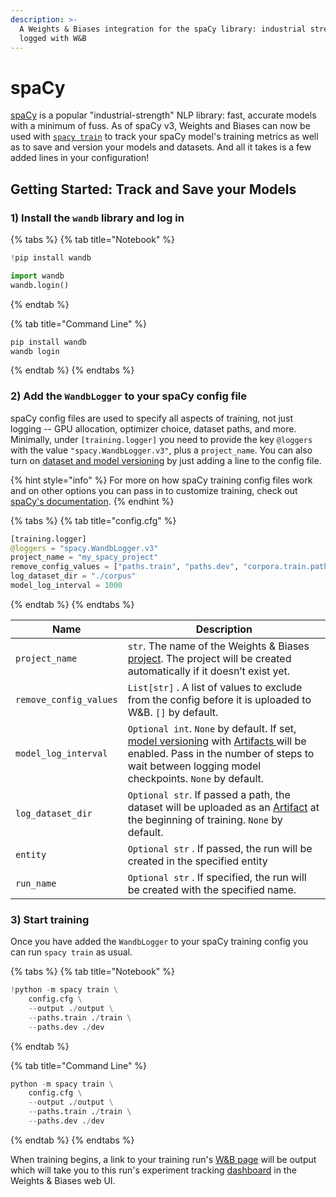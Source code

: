 ```yaml
---
description: >-
  A Weights & Biases integration for the spaCy library: industrial strength NLP,
  logged with W&B
---
```


# spaCy

[spaCy](https://spacy.io) is a popular "industrial-strength" NLP library: fast, accurate models with a minimum of fuss. As of spaCy v3, Weights and Biases can now be used with [`spacy train`](https://spacy.io/api/cli#train) to track your spaCy model's training metrics as well as to save and version your models and datasets. And all it takes is a few added lines in your configuration!

## Getting Started: Track and Save your Models

### **1)** **Install the `wandb` library and log in**

{% tabs %}
{% tab title="Notebook" %}
```python
!pip install wandb

import wandb
wandb.login()
```
{% endtab %}

{% tab title="Command Line" %}
```python
pip install wandb
wandb login
```
{% endtab %}
{% endtabs %}

### **2) Add the `WandbLogger` to your spaCy config file**

spaCy config files are used to specify all aspects of training, not just logging -- GPU allocation, optimizer choice, dataset paths, and more. Minimally, under `[training.logger]` you need to provide the key `@loggers` with the value `"spacy.WandbLogger.v3"`, plus a `project_name`. You can also turn on [dataset and model versioning](../artifacts-1/) by just adding a line to the config file.

{% hint style="info" %}
For more on how spaCy training config files work and on other options you can pass in to customize training, check out [spaCy's documentation](https://spacy.io/usage/training).
{% endhint %}

{% tabs %}
{% tab title="config.cfg" %}
```python
[training.logger]
@loggers = "spacy.WandbLogger.v3"
project_name = "my_spacy_project"
remove_config_values = ["paths.train", "paths.dev", "corpora.train.path", "corpora.dev.path"]
log_dataset_dir = "./corpus"
model_log_interval = 1000
```
{% endtab %}
{% endtabs %}

| Name                   | Description                                                                                                                                                                                                                                    |
| ---------------------- | ---------------------------------------------------------------------------------------------------------------------------------------------------------------------------------------------------------------------------------------------- |
| `project_name`         | `str`. The name of the Weights & Biases [project](../../ref/app/pages/project-page.md). The project will be created automatically if it doesn’t exist yet.                                                                                     |
| `remove_config_values` | `List[str]` . A list of values to exclude from the config before it is uploaded to W\&B. `[]` by default.                                                                                                                                      |
| `model_log_interval`   | `Optional int`. `None` by default. If set, [model versioning](../artifacts-1/model-versioning.md) with [Artifacts ](../artifacts-1/)will be enabled. Pass in the number of steps to wait between logging model checkpoints. `None` by default. |
| `log_dataset_dir`      | `Optional str`. If passed a path, the dataset will be uploaded as an [Artifact](../artifacts-1/) at the beginning of training. `None` by default.                                                                                              |
| `entity`               | `Optional str` . If passed, the run will be created in the specified entity                                                                                                                                                                    |
| `run_name`             | `Optional str` . If specified, the run will be created with the specified name.                                                                                                                                                                |

### 3) Start training

Once you have added the `WandbLogger` to your spaCy training config you can run `spacy train` as usual.

{% tabs %}
{% tab title="Notebook" %}
```python
!python -m spacy train \
    config.cfg \
    --output ./output \
    --paths.train ./train \
    --paths.dev ./dev
```
{% endtab %}

{% tab title="Command Line" %}
```python
python -m spacy train \
    config.cfg \
    --output ./output \
    --paths.train ./train \
    --paths.dev ./dev
```
{% endtab %}
{% endtabs %}

When training begins, a link to your training run's [W\&B page](../../ref/app/pages/run-page.md) will be output which will take you to this run's experiment tracking [dashboard](../track/app.md) in the Weights & Biases web UI.
